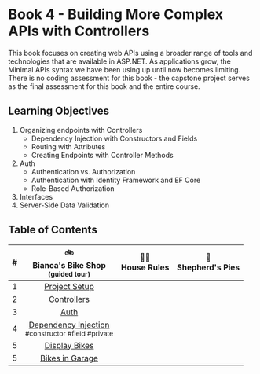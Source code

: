 # Book 4 - Building More Complex APIs with Controllers
This book focuses on creating web APIs using a broader range of tools and technologies that are available in ASP.NET. As applications grow, the Minimal APIs syntax we have been using up until now becomes limiting. There is no coding assessment for this book - the capstone project serves as the final assessment for this book and the entire course. 

## Learning Objectives
1. Organizing endpoints with Controllers
    - Dependency Injection with Constructors and Fields
    - Routing with Attributes
    - Creating Endpoints with Controller Methods
1. Auth
    - Authentication vs. Authorization
    - Authentication with Identity Framework and EF Core
    - Role-Based Authorization
1. Interfaces
1. Server-Side Data Validation

## Table of Contents
|#|:bike:<br>Bianca's Bike Shop<br> <sub>(guided tour)</sub> |:broom::soap:<br>House Rules|:pizza:<br> Shepherd's Pies|
|:-:|:-:|:-:|:-:|
|1|[Project Setup](./chapters/biancas-setup.md)|||
|2|[Controllers](./chapters/biancas-tour.md)|||
|3|[Auth](./chapters/biancas-auth.md)|||
|4|[Dependency Injection](./chapters/biancas-dependency-injection.md) <br><sub style="font-size: 0.85rem;">#constructor #field #private</sub>|||
|5|[Display Bikes](./chapters/biancas-get-bikes.md)|||
|5|[Bikes in Garage](./chapters/biancas-bikes-in-garage.md)|||